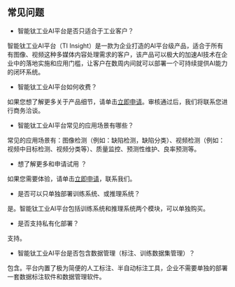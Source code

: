 ## 常见问题

- 智能钛工业AI平台是否只适合于工业客户？

智能钛工业AI平台（TI Insight）是一款为企业打造的AI平台级产品，适合于所有有图像、视频这种多媒体内容处理需求的客户，该产品可以极大的加速AI技术在企业中的落地实施和应用门槛，让客户在数周内间就可以部署一个可持续提供AI能力的闭环系统。

- 智能钛工业AI平台如何收费？

如果您想了解更多关于产品细节，请单击[立即申请](https://cloud.tencent.com/apply/p/nx0bbybrhuf)。审核通过后，我们将联系您进行商务洽谈。

- 智能钛工业AI平台常见的应用场景有哪些？

常见的应用场景有：图像检测（例如：缺陷检测，缺陷分类）、视频检测（例如：视频中目标检测、视频分类等）、质量监控、预测性维护、良率预测等。

- 想了解更多和申请试用 ？

如果您需要体验，请单击[立即申请](https://cloud.tencent.com/apply/p/nrba9i6uhe)，联系我们。

- 是否可以只单独部署训练系统、或推理系统？

是。智能钛工业AI平台包括训练系统和推理系统两个模块，可以单独购买。

- 是否支持私有化部署？

支持。

- 智能钛工业AI平台是否包含数据管理（标注、训练数据集管理）？

包含。平台内置了极为简便的人工标注、半自动标注工具，企业不需要单独的部署一套数据标注软件和数据管理软件。

